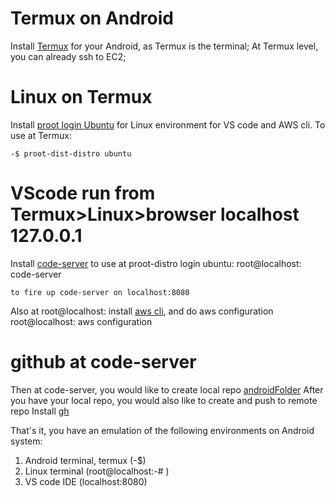 # Termux on Android
Install [Termux](termux.md) for your Android, as Termux is the terminal;
At Termux level, you can already ssh to EC2;

# Linux on Termux
Install [proot login Ubuntu](proot.md) for Linux environment for VS code and AWS cli.
To use at Termux:
```
-$ proot-dist-distro ubuntu
```
# VScode run from Termux>Linux>browser localhost 127.0.0.1
Install [code-server](code_server.md)
to use at proot-distro login ubuntu:
root@localhost: code-server 
```
to fire up code-server on localhost:8080
```
Also at root@localhost: install [aws cli](awscli.md), and do aws configuration
root@localhost: aws configuration

# github at code-server
Then at code-server, you would like to create local repo [androidFolder](androidFolder.md)
After you have your local repo, you would also like to create and push to remote repo
Install [gh](git.md) 

That's it, you have an emulation of the following environments on Android system: 
1. Android terminal, termux (-$)
2. Linux terminal (root@localhost:-# )
3. VS code IDE (localhost:8080)